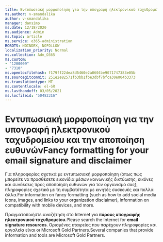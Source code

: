 ```yaml
---
title: Εντυπωσιακή μορφοποίηση για την υπογραφή ηλεκτρονικού ταχυδρομείου και την αποποίηση ευθυνών
ms.author: v-smandalika
author: v-smandalika
manager: dansimp
ms.date: 12/18/2020
ms.audience: Admin
ms.topic: article
ms.service: o365-administration
ROBOTS: NOINDEX, NOFOLLOW
localization_priority: Normal
ms.collection: Adm_O365
ms.custom:
- "1200009"
- "7310"
ms.openlocfilehash: f179ff22dea8d5460e2a0604be9071747383e05b
ms.sourcegitcommit: 251e2e82571fb3bb1fbe3dbf7bfca30e004b3373
ms.translationtype: MT
ms.contentlocale: el-GR
ms.lasthandoff: 03/05/2021
ms.locfileid: "50482316"
---
```

# <a name="fancy-formatting-for-your-email-signature-and-disclaimer"></a><span data-ttu-id="f193f-102">Εντυπωσιακή μορφοποίηση για την υπογραφή ηλεκτρονικού ταχυδρομείου και την αποποίηση ευθυνών</span><span class="sxs-lookup"><span data-stu-id="f193f-102">Fancy formatting for your email signature and disclaimer</span></span>
<span data-ttu-id="f193f-103">Για πληροφορίες σχετικά με εντυπωσιακή μορφοποίηση (όπως πώς μπορείτε να προσθέσετε εικονίδια μέσων κοινωνικής δικτύωσης, εικόνες και συνδέσεις προς αποποίηση ευθυνών για τον οργανισμό σας), πληροφορίες σχετικά με τη συμβατότητα με κινητές συσκευές και πολλά άλλα.</span><span class="sxs-lookup"><span data-stu-id="f193f-103">For information on fancy formatting (such as how to add social media icons, images, and links to your organization disclaimer), information on compatibility with mobile devices, and more.</span></span>

<span data-ttu-id="f193f-104">Πραγματοποιήστε αναζήτηση στο Internet για **πόρους υπογραφής ηλεκτρονικού ταχυδρομείου.**</span><span class="sxs-lookup"><span data-stu-id="f193f-104">Please search the Internet for **email signature resources**.</span></span> <span data-ttu-id="f193f-105">Ορισμένες εταιρείες που παρέχουν πληροφορίες και εργαλεία είναι οι Microsoft Gold Partners.</span><span class="sxs-lookup"><span data-stu-id="f193f-105">Several companies that provide information and tools are Microsoft Gold Partners.</span></span>
